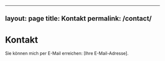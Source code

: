 
---
layout: page
title: Kontakt
permalink: /contact/
---

# Kontakt

Sie können mich per E-Mail erreichen: [Ihre E-Mail-Adresse].
